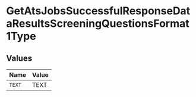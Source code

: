 # GetAtsJobsSuccessfulResponseDataResultsScreeningQuestionsFormat1Type


## Values

| Name   | Value  |
| ------ | ------ |
| `TEXT` | TEXT   |